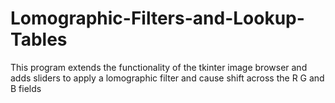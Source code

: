# Lomographic-Filters-and-Lookup-Tables
This program extends the functionality of the tkinter image browser and adds sliders to apply a lomographic filter and cause shift across the R G and B fields
